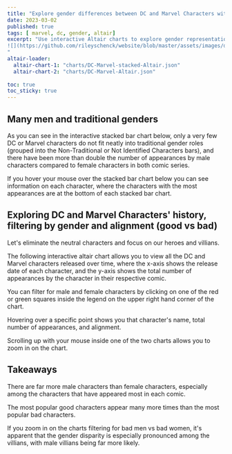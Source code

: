 ```yaml
---
title: "Explore gender differences between DC and Marvel Characters with Altair"
date: 2023-03-02
published: true
tags: [ marvel, dc, gender, altair]
excerpt: "Use interactive Altair charts to explore gender representation in DC and Marvel comics
![](https://github.com/rileyschenck/website/blob/master/assets/images/dcmarvel.JPG)
"
altair-loader:
  altair-chart-1: "charts/DC-Marvel-stacked-Altair.json"
  altair-chart-2: "charts/DC-Marvel-Altair.json"
  
toc: true
toc_sticky: true
---
```


## Many men and traditional genders

As you can see in the interactive stacked bar chart below, only a very few DC or Marvel characters do not fit neatly into 
traditional gender roles (grouped into the Non-Traditional or Not Identified Characters bars), and there have been more than 
double the number of appearances by male characters compared to female characters in both comic series.

If you hover your mouse over the stacked bar chart below you can see information on each character, where the characters with
the most appearances are at the bottom of each stacked bar chart.

<div id="altair-chart-1"></div>

## Exploring DC and Marvel Characters' history, filtering by gender and alignment (good vs bad)

Let's eliminate the neutral characters and focus on our heroes and villians.

The following interactive altair chart allows you to view all the DC and Marvel characters released over time, where the x-axis
shows the release date of each character, and the y-axis shows the total number of appearances by the character in their 
respective comic. 

You can filter for male and female characters by clicking on one of the red or green squares inside the legend on the upper right
hand corner of the chart. 

Hovering over a specific point shows you that character's name, total number of appearances, and alignment.

Scrolling up with your mouse inside one of the two charts allows you to zoom in on the chart.

<div id="altair-chart-2"></div>
 
## Takeaways

There are far more male characters than female characters, especially among the characters that have appeared most in each comic.

The most popular good characters appear many more times than the most popular bad characters.

If you zoom in on the charts filtering for bad men vs bad women, it's apparent that the gender disparity is especially pronounced 
among the villians, with male villians being far more likely.




